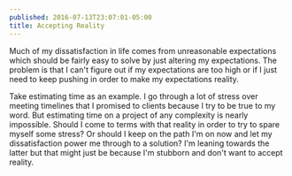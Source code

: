 ```yaml
---
published: 2016-07-13T23:07:01-05:00
title: Accepting Reality
---
```

Much of my dissatisfaction in life comes from unreasonable expectations which should be fairly easy to solve by just altering my expectations. The problem is that I can't figure out if my expectations are too high or if I just need to keep pushing in order to make my expectations reality.

Take estimating time as an example. I go through a lot of stress over meeting timelines that I promised to clients because I try to be true to my word. But estimating time on a project of any complexity is nearly impossible. Should I come to terms with that reality in order to try to spare myself some stress? Or should I keep on the path I'm on now and let my dissatisfaction power me through to a solution? I'm leaning towards the latter but that might just be because I'm stubborn and don't want to accept reality.